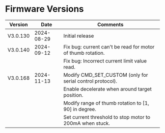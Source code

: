 # Firmware Versions

| Version  | Date       | Comments                                                    |
| -------- | ---------- | ----------------------------------------------------------- |
| V3.0.130 | 2024-08-29 | Initial release                                             |
| V3.0.140 | 2024-09-12 | Fix bug: current can't be read for motor of thumb rotation. |
|          |            | Fix bug: Incorrect current limit value read.                |
| V3.0.168 | 2024-11-13 | Modify CMD_SET_CUSTOM (only for serial control protocol).   |
|          |            | Enable decelerate when around target position.              |
|          |            | Modify range of thumb rotation to [1, 90] in degree.        |
|          |            | Set current threshold to stop motor to 200mA when stuck.    |
